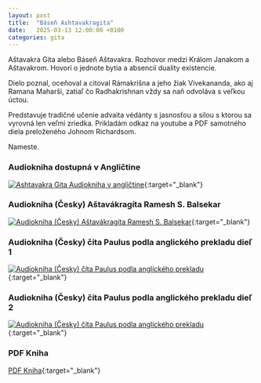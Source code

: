 ```yaml
---
layout: post
title:  "Báseň Ashtavakragita"
date:   2025-03-13 12:00:00 +0100
categories: gita
---
```


Aštavakra Gita alebo Báseň Aštavakra.
Rozhovor medzi Králom Janakom a Aštavakrom.
Hovorí o jednote bytia a absencií duality existencie.

Dielo poznal, oceňoval a citoval Rámakrišna a jeho žiak
Vivekananda, ako aj Ramana Maharši, zatiaľ čo Radhakrishnan vždy
sa naň odvoláva s veľkou úctou.

Predstavuje tradičné učenie advaita védánty s jasnosťou a silou
s ktorou sa vyrovná len veľmi zriedka. Prikladám odkaz na youtube a PDF samotného diela preloženého Johnom Richardsom.

Nameste.

### Audiokniha dostupná v Angličtine
[![Ashtavakra Gita Audiokniha v angličtine](https://img.youtube.com/vi/0H_tqaiwt2w/hqdefault.jpg)](https://www.youtube.com/watch?v=0H_tqaiwt2w){:target="_blank"}

### Audiokniha (Česky) Aštavákragíta Ramesh S. Balsekar
[![Audiokniha (Česky) Aštavákragíta Ramesh S. Balsekar](https://img.youtube.com/vi/KlOmgd8MaRc/hqdefault.jpg)](https://www.youtube.com/watch?v=KlOmgd8MaRc){:target="_blank"}

### Audiokniha (Česky) číta Paulus podla anglického prekladu dieľ 1
[![Audiokniha (Česky) číta Paulus podla anglického prekladu](https://img.youtube.com/vi/NH-iTc-tWrQ/hqdefault.jpg)](https://www.youtube.com/watch?v=NH-iTc-tWrQ){:target="_blank"}

### Audiokniha (Česky) číta Paulus podla anglického prekladu dieľ 2
[![Audiokniha (Česky) číta Paulus podla anglického prekladu](https://img.youtube.com/vi/ZYik4KJUUwo/hqdefault.jpg)](https://www.youtube.com/watch?v=ZYik4KJUUwo){:target="_blank"}

### PDF Kniha 

[PDF Kniha](https://next.tomig.org/index.php/s/Sk5zFXFKTLgen9P){:target="_blank"}
